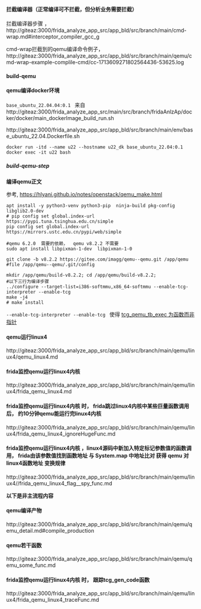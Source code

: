 
#### 拦截编译器（正常编译可不拦截，但分析业务需要拦截）

拦截编译器步骤 ， http://giteaz:3000/frida_analyze_app_src/app_bld/src/branch/main/cmd-wrap.md#interceptor_compiler_gcc_g


cmd-wrap拦截到的qemu编译命令例子，  http://giteaz:3000/frida_analyze_app_src/app_bld/src/branch/main/qemu/cmd-wrap-example-complile-cmd/cc-1713609271802564436-53625.log



#### build-qemu


#### qemu编译docker环境

```base_ubuntu_22.04.04:0.1 ``` 来自 http://giteaz:3000/frida_analyze_app_src/main/src/branch/fridaAnlzAp/docker/docker/main_dockerImage_build_run.sh

http://giteaz:3000/frida_analyze_app_src/app_bld/src/branch/main/env/base_ubuntu_22.04.Dockerfile.sh

```shell
docker run -itd --name u22 --hostname u22_dk base_ubuntu_22.04:0.1
docker exec -it u22 bash
```

##### build-qemu-step

**编译qemu正文**

参考, https://hlyani.github.io/notes/openstack/qemu_make.html

```shell
apt install -y python3-venv python3-pip  ninja-build pkg-config libglib2.0-dev
# pip config set global.index-url https://pypi.tuna.tsinghua.edu.cn/simple
pip config set global.index-url https://mirrors.ustc.edu.cn/pypi/web/simple

#qemu 6.2.0  需要的依赖，  qemu v8.2.2 不需要
sudo apt install libpixman-1-dev  libpixman-1-0  

git clone -b v8.2.2 https://gitee.com/imagg/qemu--qemu.git /app/qemu
#file /app/qemu--qemu/.git/config

mkdir /app/qemu/build-v8.2.2; cd /app/qemu/build-v8.2.2;
#以下三行为编译步骤
../configure --target-list=i386-softmmu,x86_64-softmmu --enable-tcg-interpreter --enable-tcg 
make -j4
# make install

```

```--enable-tcg-interpreter --enable-tcg ``` 使得   [tcg_qemu_tb_exec 为函数而非指针](http://giteaz:3000/frida_analyze_app_src/app_bld/src/branch/main/qemu/qemu_tcg_qemu_tb_exec.md)


#### qemu运行linux4

http://giteaz:3000/frida_analyze_app_src/app_bld/src/branch/main/qemu/linux4/qemu_linux4.md


#### frida监控qemu运行linux4内核
http://giteaz:3000/frida_analyze_app_src/app_bld/src/branch/main/qemu/linux4/frida_qemu_linux4.md


#### frida监控qemu运行linux4内核 时，  frida跳过linux4内核中某些巨量函数调用 后， 约10分钟qemu能运行完linux4内核

http://giteaz:3000/frida_analyze_app_src/app_bld/src/branch/main/qemu/linux4/frida_qemu_linux4_ignoreHugeFunc.md


#### frida监控qemu运行linux4内核 ，linux4源码中新加入特定标记参数值的函数调用， frida由该参数值找到函数地址 与 System.map 中地址比对 获得 qemu 对 linux4函数地址 变换规律

http://giteaz:3000/frida_analyze_app_src/app_bld/src/branch/main/qemu/linux4//frida_qemu_linux4_flag__spy_func.md

**以下是非主流程内容**

#### qemu编译产物

http://giteaz:3000/frida_analyze_app_src/app_bld/src/branch/main/qemu/qemu_detail.md#compile_production


#### qemu若干函数
http://giteaz:3000/frida_analyze_app_src/app_bld/src/branch/main/qemu/qemu_some_func.md


#### frida监控qemu运行linux4内核 时，   跟踪tcg_gen_code函数
http://giteaz:3000/frida_analyze_app_src/app_bld/src/branch/main/qemu/linux4/frida_qemu_linux4_traceFunc.md
